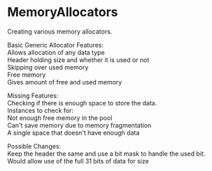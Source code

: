 # MemoryAllocators
Creating various memory allocators.

Basic Generic Allocator Features:<br/>
	Allows allocation of any data type<br/>
	Header holding size and whether it is used or not<br/>
	Skipping over used memory<br/>
	Free memory<br/>
	Gives amount of free and used memory<br/>
	
Missing Features:<br/>
	Checking if there is enough space to store the data.<br/>
		Instances to check for:<br/>
			Not enough free memory in the pool<br/>
			Can't save memory due to memory fragmentation<br/>
			A single space that doesn't have enough data<br/>

Possible Changes:<br/>
 	Keep the header the same and use a bit mask to handle the used bit.<br/>
		Would allow use of the full 31 bits of data for size<br/>
